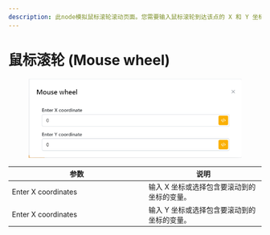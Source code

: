 ```yaml
---
description: 此node模拟鼠标滚轮滚动页面。您需要输入鼠标滚轮到达该点的 X 和 Y 坐标。
---
```


# 鼠标滚轮 (Mouse wheel)

<figure><img src="../../.gitbook/assets/image (6) (1) (1) (1) (1).png" alt=""><figcaption></figcaption></figure>

<table><thead><tr><th width="258">参数</th><th>说明</th></tr></thead><tbody><tr><td>Enter X coordinates</td><td>输入 X 坐标或选择包含要滚动到的坐标的变量。</td></tr><tr><td>Enter X coordinates</td><td>输入 Y 坐标或选择包含要滚动到的坐标的变量。</td></tr></tbody></table>

